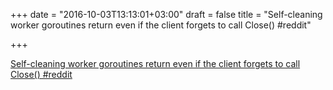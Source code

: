 +++
date = "2016-10-03T13:13:01+03:00"
draft = false
title = "Self-cleaning worker goroutines return even if the client forgets to call Close()  #reddit"

+++

<p><a href="https://t.co/9zXzyJRsX6">Self-cleaning worker goroutines return even if the client forgets to call Close()  #reddit</a></p>
